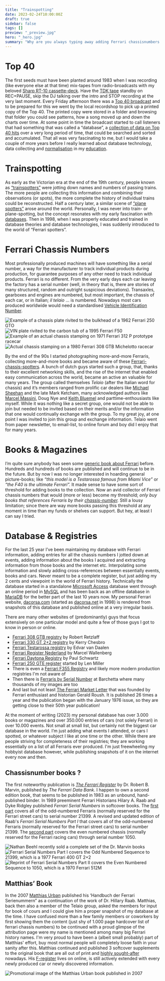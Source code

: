 ```yaml
---
title: "Trainspotting"
date: 2023-02-24T10:00:00Z
draft: true
sidebar: false
tags: []
preview: "_preview.jpg"
hero: "_hero.jpg"
summary: "Why are you always typing away adding Ferrari chassisnumbers to a database?"
---
```


# Top 40
The first seeds must have been planted around 1983 when I was recording (like everyone else at that time) mix-tapes from radio-broadcasts with my beloved [Sharp RT-10 cassette-deck](https://www.cassettedeck.org/sharp/rt-10). Have the [TDK tape](http://vintagecassettes.com/tdk/tdk_files/tdk_type/tdk_sa.htm) standby on REC+PAUSE, skip the DJ talking over the intro and STOP recording at the very last moment. Every Friday afternoon there was a [Top 40 broadcast](https://en.wikipedia.org/wiki/Dutch_Top_40) and to be prepared for this we went by the local recordshop to pick up a printed copy of the Top 40. The printed copy were stored in a folder and browsing that folder you could see patterns, how a song moved up and down the charts over time. At some point in time the broadcast started to call listeners that had something that was called a “database”, a [collection of data on Top 40 hits](https://www.top40.nl) over a very long period of time, that could be searched and sorted and accumulated. That all was very fascinating to me, but I would take a couple of more years before I really learned about database technology, data collecting and [normalisation](https://en.wikipedia.org/wiki/Database_normalization) in my [education](https://nl.wikipedia.org/wiki/Ingenieur).

# Trainspotting
As early as the Victorian era at the end of the 19th century, people known as [“trainspotters”](https://en.wikipedia.org/wiki/Railfan#Trainspotting) were jotting down names and numbers of passing trains. The more people are collecting this information and combining their observations (or spots), the more complete the history of individual trains could be reconstructed. Half a century later, a similar scene of [“plane spotters”](https://www.planespotters.net) arose around the world. Personally, I was never into train- or plane-spotting, but the concept resonates with my early fascination with [databases](https://dbs.academy.lv/lection/dbs_LS02ENa_hist.pdf). Then in 1998, when I was properly educated and trained in database theories and database technologies, I was suddenly introduced to the world of “Ferrari spotters”.

# Ferrari Chassis Numbers
Most professionally produced machines will have something like a serial number, a way for the manufacturer to track individual products during production, for guarantee purposes of any other need to track individual products. Ferrari is no different. From the very early days each car leaving the factory has a serial number (well, in theory that is, there are stories of many structured, random and outright suspicious deviations). Transaxles, gearboxes and engines are numbered, but most important, the chassis of each car, or in Italian; _il telaio_ … is numbered. Nowadays most cars produced worldwide would need a standardised [Vehicle Identification Number](https://www.red-headed.com/vin.html).

![Example of a chassis plate rivited to the bulkhead of a 1962 Ferrari 250 GTO](3387gt.jpg)
![VIN plate rivited to the carbon tub of a 1995 Ferrari F50](104782.jpg)
![Example of an actual chassis stamping on 1971 Ferrari 312 P prototype racecar](0880.jpg)
![Actual chassis stamping on a 1980 Ferrari 308 GTB Michelotto racecar](31135.jpg)

By the end of the 90s I started photographing more-and-more Ferraris, collecting more-and-more books and became aware of these [Ferrari-chassis-spotters](https://ferraris-online.com/how-many-599-sa-apertas-2/). A bunch of dutch guys started such a group, that, thanks to their excellent networking skills, and the rise of the internet that enabled easy communication across the world, became an active an valuable for many years. The group called themselves _Telaio_ (after the Italian word for chassis) and it’s members ranged from prolific car dealers like [Michael Sheehan](https://ferraris-online.com) and the late Mark Ketcham, many acknowledged authors like [Marcel Massini](https://www.amazon.com/stores/Marcel-Massini/author/B00IVLPW58), Doug Nye and [Keith Bluemel](https://www.amazon.com/stores/Keith-Bluemel/author/B001H6J0XE) and parttime-enthousiasts like myself. While it was nothing like a secret group, one would not be able to join but needed to be invited based on their merits and/or the information that one would continually exchange with the group. To my great joy, at one point I was invited to join this group and exchange information. Telaio went from paper newsletter, to email-list, to online forum and boy did I enjoy that for many years.

# Books & Magazines
I’m quite sure anybody has seen some [generic book about Ferrari](https://www.deslegte.com/glans-en-glorie-van-ferrari-313538/) before. Hundreds and hundreds of books are published and will continue to be in the future. But by now I was no longer interested in hoarding general picture-books; like _“this model is a Testarossa famous from Miami Vice”_ or _“the F40 is the ultimate Ferrari”._ It made sense to have some sort of threshold for adding books to the collection. Now an avid collector of Ferrari chassis numbers that would (more or less) become my threshold; _only buy books that references Ferraris by their [chassis-number](https://dacorsa.com/publications/cavalleria/)._ Still a lousy limitation; since there are way more books passing this threshold at any moment in time than my funds or shelves can support. But hey, at least I can say I tried.

# Database & Registries
For the last 25 year I’ve been maintaining my database with Ferrari information, adding entries for all the chassis numbers I jotted down at events, adding information about the books I acquired and extracting information from those books and the internet etc. Interpolating some information and slowly adding cross-references between essentially events, books and cars. Never meant to be a complete register, but just adding my 2 cents and viewpoint in the world of Ferrari history.
Technically the database started in a standalone [Microsoft Access](https://en.wikipedia.org/wiki/Microsoft_Access) database went through an online period in [MySQL](https://www.mysql.com) and has been back as an offline database in [MariaDB](https://mariadb.org) for the better part of the last 10 years now. My personal Ferrari website, [dacorsa.com](https://dacorsa.com) (started as [dacorsa.net](https://dacorsa.net) in 1998) is rendered from snapshots of this database and published online at a very irregular basis. 

There are many other websites of (predominantly) guys that focus extensively on one particular model and quite a few of those guys I got to know in person or online. 
- [Ferrari 308 GTB registry](https://308gtb.de) by Robert Retzlaff
- [Ferrari 330 GT 2+2 registry](http://www.330gt.com) by Kerry Chesbro
- [Ferrari Testarossa registry](https://www.red-headed.com) by Edvar van Daalen 
- [Ferrari Register Nederland](https://www.ferrari-register.nl) by Marcel Wallenberg   
- [Ferrari Daytona Registry](http://www.ferrariregistry.net) by Paul Schwartz
- [Ferrari 250 GTE register](https://www.250gte.com) started by Len Miller
- There is even a [Ferrari F355 Registry](https://ferrari355registry.com) and likely more modern production registries I'm not aware of
- Then there is [Ferraris by Serial Number](http://www.barchetta.cc/All.Ferraris/ferrari.by.serial.number.summary/index.html) at Barchetta where many thousands of my images are too
- And last but not least [The Ferrari Market Letter](https://www.ferrarimarketletter.com) that was founded by Ferrari enthusiast and historian Gerald Roush. It is published 26 times a year and the publication began with the January 1976 issue, so they are getting close to their 50th year publication!

At the moment of writing (2023) my personal database has over 3.000 books or magazines and over 350.000 entries of cars (not solely Ferrari) in over 10.000 events. Not small at small list, but certainly not the biggest car database in the world. I’m just adding what events I attended, or cars I spotted, or whatever subject I like at one time or the other. 
While there are people striving for completeness of their registries; they are working essentially on a list of all Ferraris ever produced. I'm just freewheeling my hobbyist database however, while publishing snapshots of it on the internet every now and then.

## Chassisnumber books ?
The first noteworthy publication is [_The Ferrari Register_](https://www.nathansferrarishop.com/store/The-Ferrari-Register-by-Dr-Robert-Marvin-Full-Set-p175655468) by Dr. Robert B. Marvin, published by _The Ferrari Data Bank_. I happen to own a second edition book, that seems to be published in 1983 as an unbound, hand-published binder.
In 1989 preeminent Ferrari Historians Hilary A. Raab and Dyke Ridgley published _Ferrari Serial Numbers_ in softcover books. The [first part](http://www.velocepress.com/books/italian/18890.php) covers all of the odd-numbered Ferraris (normally reserved for the Ferrari street cars) to serial number 21399. A revised and updated edition of Raab's _Ferrari Serial Numbers Part I_ that covers all of the odd-numbered Ferraris (normally reserved for the Ferrari street cars) to serial number 21399. The [second part](http://www.velocepress.com/books/italian/18891.php) covers the even numbered chassis (normally reserved for the Ferrari racing cars) through serial number 1050.

![Nathan Beehl recently sold a complete set of the Dr. Marvin books](nathan-beehl-marvin-book.jpg)
![Ferrari Serial Numbers Part I covers the Odd Numbered Sequence to 21399, which is a 1977 Ferrari 400 GT 2+2](ferrari-serial-numbers-part-I.jpg)
![Reprint of Ferrari Serial Numbers Part II covers the Even Numbered Sequence to 1050, which is a 1970 Ferrari 512M](ferrari-serial-numbers-part-II.jpg)

## Matthias’ Book
In the 2007 [Matthias Urban](https://www.f-register.com/about-us/the-author) published his ‘Handbuch der Ferrari Serienummern” as a continuation of the work of Dr. Hillary Raab. Matthias, back then also a member of the Telaio group, asked the members for input for book of cours and I could give him a proper snapshot of my database at the time. I have confused more than a few family members or coworkers by first showing them the content (just shy of 1.000 page hardcover list of ferrari chassis numbers) to be continued with a proud glimpse of the attribution page were my name is mentioned among many big Ferrari history names. I'm very proud to have been a (albeit small probably) part of Matthias' effort, buy most normal people will completely loose faith in your sanity after this. Matthias continued and published 3 softcover supplements to the original book that are all out of print and [highly sought-after](https://www.amazon.de/Handbuch-Ferrari-Seriennummern-Numbers-1947-2007/dp/3898807118) nowadays. His [F-register](https://www.f-register.com) lives on online, is still actively extended with every newly produced car or newly discovered information.

![Promotional image of the Matthias Urban book published in 2007](matthias-urban-book.jpg)

